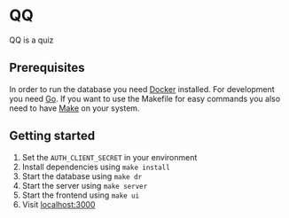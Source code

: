 # QQ

QQ is a quiz 

## Prerequisites

In order to run the database you need [Docker](https://docs.docker.com/get-docker/)
installed. For development you need [Go](https://golang.org/dl/).
If you want to use the Makefile for easy commands you also need to have [Make](https://www.gnu.org/software/make/) on
your system.

## Getting started

1. Set the `AUTH_CLIENT_SECRET` in your environment
2. Install dependencies using `make install`
3. Start the database using `make dr`
4. Start the server using `make server`
5. Start the frontend using `make ui`
6. Visit [localhost:3000](http://localhost:3000)
